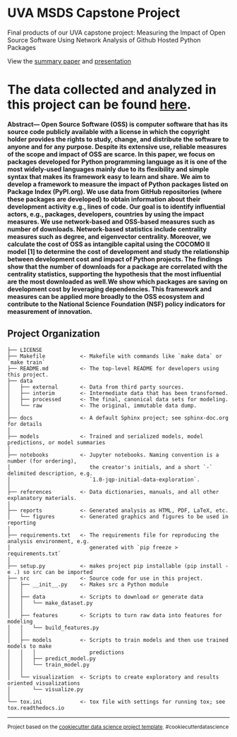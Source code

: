 UVA MSDS Capstone Project
==============================

Final products of our UVA capstone project: Measuring the Impact of Open Source Software Using Network Analysis of Github Hosted Python Packages

View the [summary paper](reports/OSS_Capstone___SIEDS_Conference_Paper_2022.pdf) and [presentation](reports/SIEDS_Presentation_OSS_Capstone_Project.pdf)

The data collected and analyzed in this project can be found [here]().
===============================

**Abstract— Open Source Software (OSS) is computer software that has its source code publicly available with a license in which the copyright holder provides the rights to study, change, and distribute the software to anyone and for any purpose. Despite its extensive use, reliable measures of the scope and impact of OSS are scarce. In this paper, we focus on packages developed for Python programming language as it is one of the most widely-used languages mainly due to its flexibility and simple syntax that makes its framework easy to learn and share. We aim to develop a framework to measure the impact of Python packages listed on Package Index (PyPI.org). We use data from GitHub repositories (where these packages are developed) to obtain information about their development activity e.g., lines of code. Our goal is to identify influential actors, e.g., packages, developers, countries by using the impact measures. We use network-based and OSS-based measures such as number of downloads. Network-based statistics include centrality measures such as degree, and eigenvector centrality. Moreover, we calculate the cost of OSS as intangible capital using the COCOMO II model [1] to determine the cost of development and study the relationship between development cost and impact of Python projects. The findings show that the number of downloads for a package are correlated with the centrality statistics, supporting the hypothesis that the most influential are the most downloaded as well.We show which packages are saving on development cost by leveraging dependencies. This framework and measures can be applied more broadly to the OSS ecosystem and contribute to the National Science Foundation (NSF) policy indicators for measurement of innovation.**


Project Organization
------------

    ├── LICENSE
    ├── Makefile           <- Makefile with commands like `make data` or `make train`
    ├── README.md          <- The top-level README for developers using this project.
    ├── data
    │   ├── external       <- Data from third party sources.
    │   ├── interim        <- Intermediate data that has been transformed.
    │   ├── processed      <- The final, canonical data sets for modeling.
    │   └── raw            <- The original, immutable data dump.
    │
    ├── docs               <- A default Sphinx project; see sphinx-doc.org for details
    │
    ├── models             <- Trained and serialized models, model predictions, or model summaries
    │
    ├── notebooks          <- Jupyter notebooks. Naming convention is a number (for ordering),
    │                         the creator's initials, and a short `-` delimited description, e.g.
    │                         `1.0-jqp-initial-data-exploration`.
    │
    ├── references         <- Data dictionaries, manuals, and all other explanatory materials.
    │
    ├── reports            <- Generated analysis as HTML, PDF, LaTeX, etc.
    │   └── figures        <- Generated graphics and figures to be used in reporting
    │
    ├── requirements.txt   <- The requirements file for reproducing the analysis environment, e.g.
    │                         generated with `pip freeze > requirements.txt`
    │
    ├── setup.py           <- makes project pip installable (pip install -e .) so src can be imported
    ├── src                <- Source code for use in this project.
    │   ├── __init__.py    <- Makes src a Python module
    │   │
    │   ├── data           <- Scripts to download or generate data
    │   │   └── make_dataset.py
    │   │
    │   ├── features       <- Scripts to turn raw data into features for modeling
    │   │   └── build_features.py
    │   │
    │   ├── models         <- Scripts to train models and then use trained models to make
    │   │   │                 predictions
    │   │   ├── predict_model.py
    │   │   └── train_model.py
    │   │
    │   └── visualization  <- Scripts to create exploratory and results oriented visualizations
    │       └── visualize.py
    │
    └── tox.ini            <- tox file with settings for running tox; see tox.readthedocs.io


--------

<p><small>Project based on the <a target="_blank" href="https://drivendata.github.io/cookiecutter-data-science/">cookiecutter data science project template</a>. #cookiecutterdatascience</small></p>
